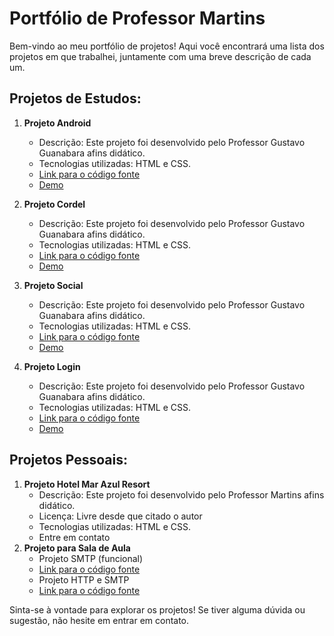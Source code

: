 # Portfólio de Professor Martins

Bem-vindo ao meu portfólio de projetos! Aqui você encontrará uma lista dos projetos em que trabalhei, juntamente com uma breve descrição de cada um.

## Projetos de Estudos:

1. **Projeto Android**
   - Descrição: Este projeto foi desenvolvido pelo Professor Gustavo Guanabara afins didático.
   - Tecnologias utilizadas: HTML e CSS.
   - [Link para o código fonte](https://github.com/profmartinz/projeto-android)
   - [Demo](https://profmartinz.github.io/projeto-android/)

2. **Projeto Cordel**
   - Descrição: Este projeto foi desenvolvido pelo Professor Gustavo Guanabara afins didático.
   - Tecnologias utilizadas: HTML e CSS.
   - [Link para o código fonte](https://github.com/profmartinz/projeto-cordel)
   - [Demo](https://profmartinz.github.io/projeto-cordel/)

3. **Projeto Social**
   - Descrição: Este projeto foi desenvolvido pelo Professor Gustavo Guanabara afins didático.
   - Tecnologias utilizadas: HTML e CSS.
   - [Link para o código fonte](https://github.com/profmartinz/projeto-social)
   - [Demo](https://profmartinz.github.io/projeto-social/)
     
4. **Projeto Login**
   - Descrição: Este projeto foi desenvolvido pelo Professor Gustavo Guanabara afins didático.
   - Tecnologias utilizadas: HTML e CSS.
   - [Link para o código fonte](https://github.com/profmartinz/projeto-login)
   - [Demo](https://profmartinz.github.io/projeto-login/)

## Projetos Pessoais:

1. **Projeto Hotel Mar Azul Resort**
   - Descrição: Este projeto foi desenvolvido pelo Professor Martins afins didático.
   - Licença: Livre desde que citado o autor
   - Tecnologias utilizadas: HTML e CSS.
   - Entre em contato
2. **Projeto para Sala de Aula**
   - Projeto SMTP (funcional)
   - [Link para o código fonte](https://github.com/profmartinz/projeto-smtp)
   - Projeto HTTP e SMTP
   - [Link para o código fonte](https://github.com/profmartinz/html-get)

Sinta-se à vontade para explorar os projetos! Se tiver alguma dúvida ou sugestão, não hesite em entrar em contato.

